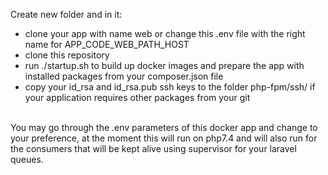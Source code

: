 Create new folder and in it:
- clone your app with name web or change this .env file with the right name for APP_CODE_WEB_PATH_HOST <br/>
- clone this repository <br/>
- run ./startup.sh to build up docker images and prepare the app with installed packages from your composer.json file <br/>
- copy your id_rsa and id_rsa.pub ssh keys to the folder php-fpm/ssh/ if your application requires other packages from your git <br/>
<br/>
You may go through the .env parameters of this docker app and change to your preference, at the moment this will run on php7.4 and will also run for the consumers that will be kept alive using supervisor for your laravel queues. <br/>




